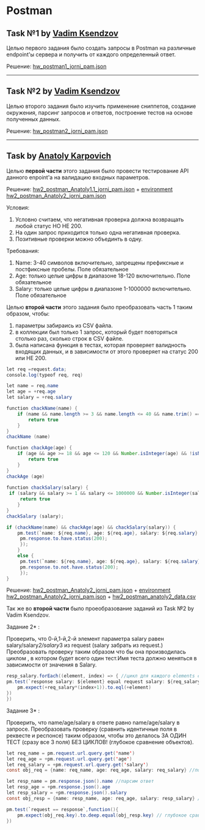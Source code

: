 # Postman
## Task №1 by [Vadim Ksendzov]("https://ksendzov.com/")
Целью первого задания было создать запросы в Postman на различные endpoint'ы сервера и получить от каждого определенный ответ.

Решение: [hw_postman1_jorni_pam.json]("https://github.com/Jornipam/HW_Postman/blob/main/hw_postman_jorni_pam.json")


---
## Task №2 by [Vadim Ksendzov]("https://ksendzov.com/")
Целью второго задания было изучить применение сниппетов, создание окружения, парсинг запросов и ответов, построение тестов на основе полученных данных.

Решение: [hw_postman2_jorni_pam.json]("https://github.com/Jornipam/HW_Postman/blob/main/hw_postman2_jorni_pam.json")

---
## Task by [Anatoly Karpovich]("https://www.linkedin.com/in/anatolykarpovich/")

Целью **первой части** этого задания было провести тестирование API данного enpoint'а на валидацию входных параметров.

Решение: [hw2_postman_Anatoly1.1_jorni_pam.json]("https://github.com/Jornipam/HW_Postman/blob/main/hw2_postman_Anatoly1.1_jorni_pam.json") + [environment hw2_postman_Anatoly2_jorni_pam.json]("https://github.com/Jornipam/HW_Postman/blob/main/environment%20hw2_postman_Anatoly2_jorni_pam.json")


Условия: 

1. Условно считаем, что негативная проверка должна возвращать любой статус НО НЕ 200.
2. На один запрос приходится только одна негативная проверка.
3. Позитивные проверки можно объединть в одну.

Требования:

1. Name: 3-40 символов включительно, запрещены префиксные и постфиксные пробелы. Поле обязательное
2. Age: только целые цифры в диапазоне 18-120 включительно. Поле обязательное
3. Salary: только целые цифры в диапазоне 1-1000000 включительно. Поле обязательное

Целью **второй части** этого задания было  преобразовать часть 1 таким образом, чтобы:
1. параметры забираись из CSV файла. 
2. в коллекции был только 1 запрос, который будет повторяться столько раз, сколько строк в CSV файле. 
3. была написана функция в тестах, которая проверяет валидность входящих данных, и в зависимости от этого проверяет на статус 200 или НЕ 200.

```java script
let req =request.data; 
console.log(typeof req, req)

let name = req.name
let age = +req.age
let salary = +req.salary

function chackName(name) { 
    if (name && name.length >= 3 && name.length <= 40 && name.trim() == name ){ // функция проверяет поле name на валидность требованиям
        return true
    }
}
chackName (name)

function chackAge(age) {
    if (age && age >= 18 && age <= 120 && Number.isInteger(age) && !isNaN(age)){ //функция проверяет поле age на валидность требованиям
        return true
    }
} 
chackAge (age)
 
function chackSalary(salary) {
 if (salary && salary >= 1 && salary <= 1000000 && Number.isInteger(salary) && !isNaN(salary) ){ //функция проверяет поле salary на валидность требованиям
     return true
    }
}
chackSalary (salary);

if (chackName(name) && chackAge(age) && chackSalary(salary)) {
    pm.test(`name: ${req.name}, age: ${req.age}, salary: ${req.salary}, Status code is 200`, function () { // если все три функции true
     pm.response.to.have.status(200); 
     });
    }
    else {
     pm.test(`name: ${req.name}, age: ${req.age}, salary: ${req.salary}, Status code is NOT 200`, function () { // если хоть одна функция false
     pm.response.to.not.have.status(200); 
     });
}
```
 Решение: [hw2_postman_Anatoly2_jorni_pam.json]("https://github.com/Jornipam/HW_Postman/blob/main/hw2_postman_Anatoly2_jorni_pam.json") + [environment hw2_postman_Anatoly2_jorni_pam.json]("https://github.com/Jornipam/HW_Postman/blob/main/environment%20hw2_postman_Anatoly2_jorni_pam.json") + [hw2_postman_anatoly2_data.csv]("https://github.com/Jornipam/HW_Postman/blob/main/hw2_postman_anatoly2_data.csv")

Так же во **второй части** было проеобразование заданий из Task №2 by Vadim Ksendzov.

Задание 2* :

Проверить, что 0-й,1-й,2-й элемент параметра salary равен salary/salary*2/salary*3 из request (salary забрать из request.) Преобразовать проверку таким образом что бы она производилась циклом , в котором будет всего один тест.Имя теста должно меняться в зависимости от значения в Salary.

```java script
resp_salary.forEach((element, index) => { //цикл для каждого elements с index 
pm.test(`response salary: ${element} equal request salary: ${req_salary}*${index+1}`,function() { 
    pm.expect(+req_salary*(index+1)).to.eql(+element)  
})
})
```

Задание 3* :

Проверить, что name/age/salary в ответе равно name/age/salary в запросе. Преобразовать проверку (сравнить идентичные поля в реквесте и респонсе) таким образом, чтобы это делалось ЗА ОДИН ТЕСТ (сразу все 3 поля) БЕЗ ЦИКЛОВ! (глубокое сравнение объектов).

```java script
let req_name = pm.request.url.query.get('name')
let req_age = +pm.request.url.query.get('age')
let req_salary = +pm.request.url.query.get('salary')
const obj_req = {name: req_name, age: req_age, salary: req_salary} //помещаем спарсенные данные реквеста в объект {ключ: значение}

let resp_name = pm.response.json().name //парсим ответ
let resp_age = +pm.response.json().age
let resp_salary = +pm.response.json().salary
const obj_resp = {name: resp_name, age: req_age, salary: resp_salary} // помещаем спарсенные данные респонза в объект {ключ: значение}

pm.test(`request == response`,function(){
    pm.expect(obj_req.key).to.deep.equal(obj_resp.key) // глубокое сравнение обьектов по ключу
})
```
